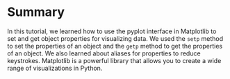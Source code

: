 # Summary

In this tutorial, we learned how to use the pyplot interface in Matplotlib to set and get object properties for visualizing data. We used the `setp` method to set the properties of an object and the `getp` method to get the properties of an object. We also learned about aliases for properties to reduce keystrokes. Matplotlib is a powerful library that allows you to create a wide range of visualizations in Python.
